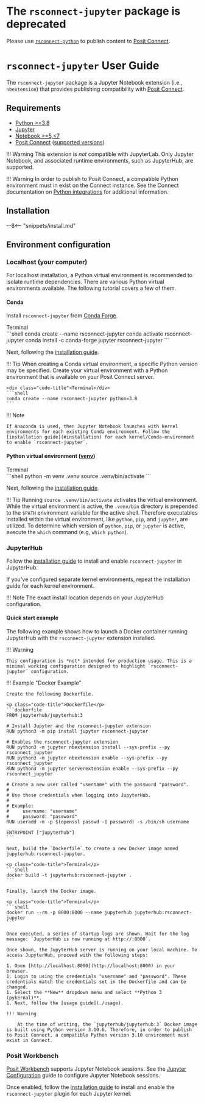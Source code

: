 # The `rsconnect-jupyter` package is deprecated

Please use [`rsconnect-python`](https://github.com/posit-dev/rsconnect-python) to publish content to [Posit Connect](https://docs.posit.co/connect).

# `rsconnect-jupyter` User Guide

The `rsconnect-jupyter` package is a Jupyter Notebook extension (i.e., `nbextension`) that provides publishing compatibility with [Posit Connect](https://docs.posit.co/connect).

## Requirements

- [Python >=3.8](https://www.python.org/downloads/)
- [Jupyter](https://pypi.org/project/jupyter)
- [Notebook >=5,<7](https://pypi.org/project/notebook/)
- [Posit Connect](https://www.posit.co/download/posit-connect/) ([supported versions](https://posit.co/support/#supported-connect-versions))

!!! Warning
    This extension is *not* compatible with JupyterLab. Only Jupyter Notebook, and associated runtime environments, such as JupyterHub, are supported.

!!! Warning
    In order to publish to Posit Connect, a compatible Python environment must in exist on the Connect instance. See the Connect documentation on [Python integrations](https://docs.posit.co/connect/admin/python/) for additional information.

## Installation

--8<-- "snippets/install.md"

## Environment configuration

### Localhost (your computer)

For localhost installation, a Python virtual environment is recommended to isolate runtime dependencies. There are various Python virtual environments available. The following tutorial covers a few of them.

#### Conda

Install `rsconnect-jupyter` from [Conda Forge](https://conda-forge.org).

<div class="code-title">Terminal</div>
```shell
conda create --name rsconnect-jupyter
conda activate rsconnect-jupyter
conda install -c conda-forge jupyter rsconnect-jupyter
```

Next, following the [installation guide](#installation).

!!! Tip
    When creating a Conda virtual environment, a specific Python version may be specified. Create your virtual environment with a Python environment that is available on your Posit Connect server.

    <div class="code-title">Terminal</div>
    ```shell
    conda create --name rsconnect-jupyter python=3.8
    ```

!!! Note

    If Anaconda is used, then Jupyter Notebook launches with kernel environments for each existing Conda environment. Follow the [installation guide](#installation) for each kernel/Conda-environment to enable `rsconnect-jupyter`.

#### Python virtual environment ([venv](https://docs.python.org/3/library/venv.html))

<div class="code-title">Terminal</div>
```shell
python -m venv .venv
source .venv/bin/activate
```

Next, following the [installation guide](#installation).

!!! Tip
    Running `source .venv/bin/activate` activates the virtual environment. While the virtual environment is active, the `.venv/bin` directory is prepended to the `$PATH` environment variable for the active shell. Therefore executables installed within the virtual environment, like `python`, `pip`, and `jupyter`, are utilized. To determine which version of `python`, `pip`, or `jupyter` is active, execute the `which` command (e.g, `which python`).

### JupyterHub

Follow the [installation guide](#installation) to install and enable `rsconnect-jupyter` in JupyterHub.

If you've configured separate kernel environments, repeat the installation guide for each kernel environment.

!!! Note
    The exact install location depends on your JupyterHub configuration.

#### Quick start example

The following example shows how to launch a Docker container running JupyterHub with the `rsconnect-jupyter` extension installed.

!!! Warning

    This configuration is *not* intended for production usage. This is a minimal working configuration designed to highlight `rsconnect-jupyter` configuration.

!!! Example "Docker Example"

    Create the following Dockerfile.

    <p class="code-title">Dockerfile</p>
    ```dockerfile
    FROM jupyterhub/jupyterhub:3

    # Install Jupyter and the rsconnect-jupyter extension
    RUN python3 -m pip install jupyter rsconnect-jupyter

    # Enables the rsconnect-jupyter extension
    RUN python3 -m jupyter nbextension install --sys-prefix --py rsconnect_jupyter
    RUN python3 -m jupyter nbextension enable --sys-prefix --py rsconnect_jupyter
    RUN python3 -m jupyter serverextension enable --sys-prefix --py rsconnect_jupyter

    # Create a new user called "username" with the password "password".
    #
    # Use these credentials when logging into JupyterHub.
    #
    # Example:
    #     username: "username"
    #     password: "password"
    RUN useradd -m -p $(openssl passwd -1 password) -s /bin/sh username

    ENTRYPOINT ["jupyterhub"]
    ```

    Next, build the `Dockerfile` to create a new Docker image named jupyterhub:rsconnect-jupyter.

    <p class="code-title">Terminal</p>
    ```shell
    docker build -t jupyterhub:rsconnect-jupyter .
    ```

    Finally, launch the Docker image.

    <p class="code-title">Terminal</p>
    ```shell
    docker run --rm -p 8000:8000 --name jupyterhub jupyterhub:rsconnect-jupyter
    ```

    Once executed, a series of startup logs are shown. Wait for the log message: `JupyterHub is now running at http://:8000`.

    Once shown, the JupyterHub server is running on your local machine. To access JupyterHub, proceed with the following steps:

    1. Open [http://localhost:8000](http://localhost:8000) in your browser.
    1. Login to using the credentials "username" and "password". These credentials match the credentials set in the Dockerfile and can be changed.
    1. Select the **New** dropdown menu and select **Python 3 (pykernal)**.
    1. Next, follow the [usage guide](./usage).

    !!! Warning

        At the time of writing, the `jupyterhub/jupyterhub:3` Docker image is built using Python version 3.10.6. Therefore, in order to publish to Posit Connect, a compatible Python version 3.10 environment must exist in Connect.

### Posit Workbench

[Posit Workbench](https://docs.posit.co/ide/server-pro/) supports Jupyter Notebook sessions. See the [Jupyter Configuration](https://docs.posit.co/ide/server-pro/jupyter_sessions/configuration.html) guide to configure Jupyter Notebook sessions.

Once enabled, follow the [installation guide](#installation) to install and enable the `rsconnect-jupyter` plugin for each Jupyter kernel.
